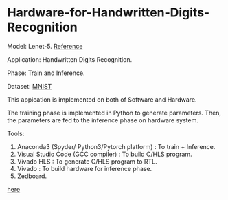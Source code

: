# Hardware-for-Handwritten-Digits-Recognition

Model:       Lenet-5.
[Reference](http://yann.lecun.com/exdb/publis/pdf/lecun-98.pdf)

Application: Handwritten Digits Recognition.

Phase:       Train and Inference.

Dataset:     [MNIST](http://yann.lecun.com/exdb/mnist/)

This appication is implemented on both of Software and Hardware.

The training phase is implemented in Python to generate parameters.
Then, the parameters are fed to the inference phase on hardware system.

Tools:
1. Anaconda3 (Spyder/ Python3/Pytorch platform)        : To train + Inference.
2. Visual Studio Code (GCC compiler)  : To build C/HLS program.
3. Vivado HLS                         : To generate C/HLS program to RTL.
4. Vivado                             : To build hardware for inference phase.
5. Zedboard.

[here](https://drive.google.com/drive/folders/1if2CqTp3h-DQ5aghoV0mZAnzh-Rt_iTA?usp=sharing)
